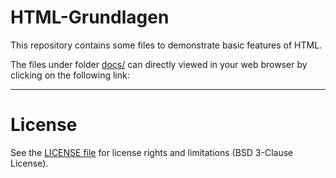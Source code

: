 # HTML-Grundlagen

This repository contains some files to demonstrate basic features of HTML.

The files under folder [docs/](docs) can directly viewed in your web browser by
clicking on the following link:


----
# License

See the [LICENSE file](LICENSE.md) for license rights and limitations (BSD 3-Clause License).
